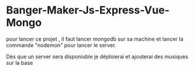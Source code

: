 # Banger-Maker-Js-Express-Vue-Mongo

pour lancer ce projet , il faut lancer mongodb sur sa machine et lancer la commande "nodemon" pour lancer le server.



Dès que un server sera disponiuble je déploierai et ajouterai des musiques sur la base
